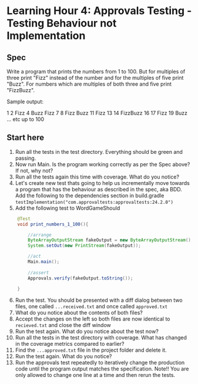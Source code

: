 # Learning Hour 4: Approvals Testing - Testing Behaviour not Implementation


## Spec
Write a program that prints the numbers from 1 to 100. But for multiples of three print "Fizz" instead of the number and for the multiples of five print "Buzz". For numbers which are multiples of both three and five print "FizzBuzz".

Sample output:

1
2
Fizz
4
Buzz
Fizz
7
8
Fizz
Buzz
11
Fizz
13
14
FizzBuzz
16
17
Fizz
19
Buzz
... etc up to 100


## Start here

1.  Run all the tests in the test directory.  Everything should be green and passing.
2.  Now run Main.  Is the program working correctly as per the Spec above?  If not, why not?
3.  Run all the tests again this time with coverage.  What do you notice?
4.  Let's create new test thats going to help us incrementally move towards a program that has the behaviour as described in the spec, aka BDD.  Add the following to the dependencies section in build.gradle
```testImplementation("com.approvaltests:approvaltests:24.2.0")```
5.  Add the following test to WordGameShould 
```java
    @Test
    void print_numbers_1_100(){

        //arrange
        ByteArrayOutputStream fakeOutput = new ByteArrayOutputStream();
        System.setOut(new PrintStream(fakeOutput));

        //act
        Main.main();
        
        //assert
        Approvals.verify(fakeOutput.toString());
        
    }
```
6.  Run the test.  You should be presented with a diff dialog between two files, one called `...received.txt` and once called `approved.txt`
7.  What do you notice about the contents of both files?
8. Accept the changes on the left so both files are now identical to `recieved.txt` and close the diff window
9. Run the test again.  What do you notice about the test now?
10. Run all the tests in the test directory with coverage.  What has changed in the coverage metrics compared to earlier?
10. Find the `...approved.txt` file in the project folder and delete it.
11. Run the test again.  What do you notice?
12. Run the approvals test repeatedly to iteratively change the production code until the program output matches the specification.  Note!! You are only allowed to change one line at a time and then rerun the tests.
